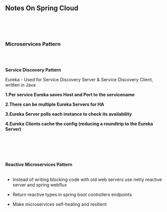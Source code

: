 ## Notes On Spring Cloud ##




<br><br><br>

### Microservices Pattern ###
<br><br>

**Service Discovery Pattern**

Eureka - Used for Service Discovery Server & Service Discovery Client, written in Java

 **1.Per service Eureka saves Host and Port to the servicename**
 
 **2.There can be multiple Eureka Servers for HA**
 
 **3.Eureka Server polls each instance to check its availability**
 
 **4.Eureka Clients cache the config (reducing a roundtrip to the Eureka Server)** 
 
 <br><br><br><br>
 
 **Reactive Microservices Pattern**
 <br><br>
*  Instead of writing blocking code with old web servers use netty reactive server and spring webflux

*  Return reactive types in spring boot controllers endpoints

*  Make microservices self-healing and resilient
 
 
